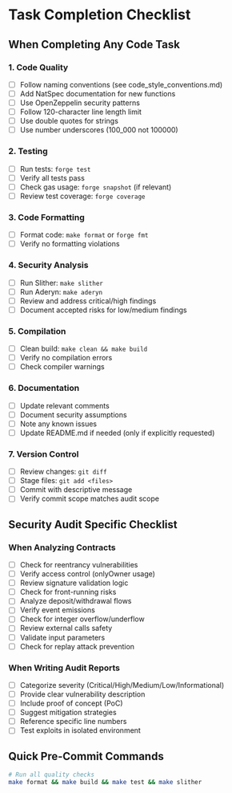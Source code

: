 # Task Completion Checklist

## When Completing Any Code Task

### 1. Code Quality
- [ ] Follow naming conventions (see code_style_conventions.md)
- [ ] Add NatSpec documentation for new functions
- [ ] Use OpenZeppelin security patterns
- [ ] Follow 120-character line length limit
- [ ] Use double quotes for strings
- [ ] Use number underscores (100_000 not 100000)

### 2. Testing
- [ ] Run tests: `forge test`
- [ ] Verify all tests pass
- [ ] Check gas usage: `forge snapshot` (if relevant)
- [ ] Review test coverage: `forge coverage`

### 3. Code Formatting
- [ ] Format code: `make format` or `forge fmt`
- [ ] Verify no formatting violations

### 4. Security Analysis
- [ ] Run Slither: `make slither`
- [ ] Run Aderyn: `make aderyn`
- [ ] Review and address critical/high findings
- [ ] Document accepted risks for low/medium findings

### 5. Compilation
- [ ] Clean build: `make clean && make build`
- [ ] Verify no compilation errors
- [ ] Check compiler warnings

### 6. Documentation
- [ ] Update relevant comments
- [ ] Document security assumptions
- [ ] Note any known issues
- [ ] Update README.md if needed (only if explicitly requested)

### 7. Version Control
- [ ] Review changes: `git diff`
- [ ] Stage files: `git add <files>`
- [ ] Commit with descriptive message
- [ ] Verify commit scope matches audit scope

## Security Audit Specific Checklist

### When Analyzing Contracts
- [ ] Check for reentrancy vulnerabilities
- [ ] Verify access control (onlyOwner usage)
- [ ] Review signature validation logic
- [ ] Check for front-running risks
- [ ] Analyze deposit/withdrawal flows
- [ ] Verify event emissions
- [ ] Check for integer overflow/underflow
- [ ] Review external calls safety
- [ ] Validate input parameters
- [ ] Check for replay attack prevention

### When Writing Audit Reports
- [ ] Categorize severity (Critical/High/Medium/Low/Informational)
- [ ] Provide clear vulnerability description
- [ ] Include proof of concept (PoC)
- [ ] Suggest mitigation strategies
- [ ] Reference specific line numbers
- [ ] Test exploits in isolated environment

## Quick Pre-Commit Commands
```bash
# Run all quality checks
make format && make build && make test && make slither
```
